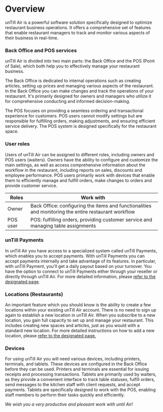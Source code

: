 # Overview

unTill Air is a powerful software solution specifically designed to optimize restaurant business operations. It offers a comprehensive set of features that enable restaurant managers to track and monitor various aspects of their business in real-time.

### Back Office and POS services

unTill Air is divided into two main parts: the Back Office and the POS (Point of Sale), which both help you to effectively manage your restaurant business.&#x20;

The Back Office is dedicated to internal operations such as creating articles, setting up prices and managing various aspects of the restaurant. In the Back Office you can make changes and track the operations of your restaurant. It's primarily designed for owners and managers who utilize it for comprehensive conducting and informed decision-making.

The POS focuses on providing a seamless ordering and transactional experience for customers. POS users cannot modify settings but are responsible for fulfilling orders, making adjustments, and ensuring efficient service delivery. The POS system is designed specifically for the restaurant space.

### User roles&#x20;

Users of unTill Air can be assigned to different roles, including owners and POS users (waiters). Owners have the ability to configure and customize the main settings, as well as access comprehensive information about the workflow in the restaurant, including reports on sales, discounts and employee performance. POS users primarily work with devices that enable them to efficiently manage and fulfill orders, make changes to orders and provide customer service.

| Roles    | Work with                                                                                            |
| -------- | ---------------------------------------------------------------------------------------------------- |
| Owner    | Back Office: configuring the items and functionalities and monitoring the entire restaurant workflow |
| POS user | POS: fulfilling orders, providing customer service and managing table assignments                    |

### unTill Payments

In unTill Air you have access to a specialized system called unTill Payments, which enables you to accept payments. With unTill Payments you can accept payments internally and take advantage of its features. In particular, with unTill Payment, you'll get a daily payout based on your turnover. You have the option to connect to unTill Payments either through your reseller or directly through unTill Air. For more detailed information, please [refer to the designated page](../untill-payments.md).&#x20;

### Locations (Restaurants)

An important feature which you should know is the ability to create a few locations within your existing unTill Air account. There is no need to sign up again to establish a new location in unTill Air. When you subscribe to a new location, you gain full capacity to set up and manage your restaurant. This includes creating new spaces and articles, just as you would with a standard new location. For more detailed instructions on how to add a new location, please [refer to the designated page.](../add-new-location.md)

### Devices

For using unTill Air you will need various devices, including printers, terminals, and tablets. These devices are configured in the Back Office before they can be used. Printers and terminals are essential for issuing receipts and processing transactions. Tablets are primarily used by waiters, as they provide a convenient interface to track table statuses, fulfill orders, send messages to the kitchen staff with client requests, and accept payments. Tablets are specifically designed to work with the POS, enabling staff members to perform their tasks quickly and efficiently.

_We wish you a very productive and pleasant work with until Air!_
